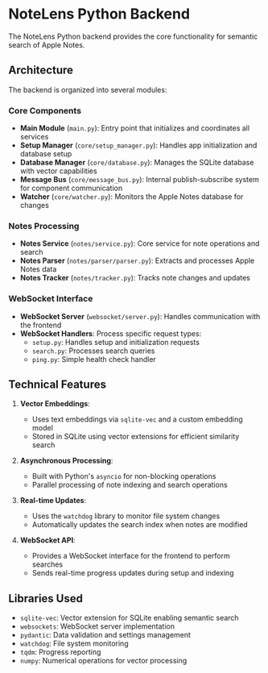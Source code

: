 # NoteLens Python Backend

The NoteLens Python backend provides the core functionality for semantic search of Apple Notes.

## Architecture

The backend is organized into several modules:

### Core Components

- **Main Module** (`main.py`): Entry point that initializes and coordinates all services
- **Setup Manager** (`core/setup_manager.py`): Handles app initialization and database setup
- **Database Manager** (`core/database.py`): Manages the SQLite database with vector capabilities
- **Message Bus** (`core/message_bus.py`): Internal publish-subscribe system for component communication
- **Watcher** (`core/watcher.py`): Monitors the Apple Notes database for changes

### Notes Processing

- **Notes Service** (`notes/service.py`): Core service for note operations and search
- **Notes Parser** (`notes/parser/parser.py`): Extracts and processes Apple Notes data
- **Notes Tracker** (`notes/tracker.py`): Tracks note changes and updates

### WebSocket Interface

- **WebSocket Server** (`websocket/server.py`): Handles communication with the frontend
- **WebSocket Handlers**: Process specific request types:
  - `setup.py`: Handles setup and initialization requests
  - `search.py`: Processes search queries
  - `ping.py`: Simple health check handler

## Technical Features

1. **Vector Embeddings**:

   - Uses text embeddings via `sqlite-vec` and a custom embedding model
   - Stored in SQLite using vector extensions for efficient similarity search

2. **Asynchronous Processing**:

   - Built with Python's `asyncio` for non-blocking operations
   - Parallel processing of note indexing and search operations

3. **Real-time Updates**:

   - Uses the `watchdog` library to monitor file system changes
   - Automatically updates the search index when notes are modified

4. **WebSocket API**:
   - Provides a WebSocket interface for the frontend to perform searches
   - Sends real-time progress updates during setup and indexing

## Libraries Used

- `sqlite-vec`: Vector extension for SQLite enabling semantic search
- `websockets`: WebSocket server implementation
- `pydantic`: Data validation and settings management
- `watchdog`: File system monitoring
- `tqdm`: Progress reporting
- `numpy`: Numerical operations for vector processing
